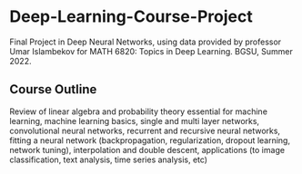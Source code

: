 # Deep-Learning-Course-Project
Final Project in Deep Neural Networks, using data provided by professor Umar Islambekov for MATH 6820: Topics in Deep Learning. BGSU, Summer 2022.

## Course Outline
Review of linear algebra and probability theory essential for machine learning, machine learning basics, single and multi layer networks, convolutional neural networks, recurrent and recursive neural networks, fitting a neural network (backpropagation, regularization, dropout learning, network tuning), interpolation and double descent, applications (to image classification, text analysis, time series analysis, etc)
